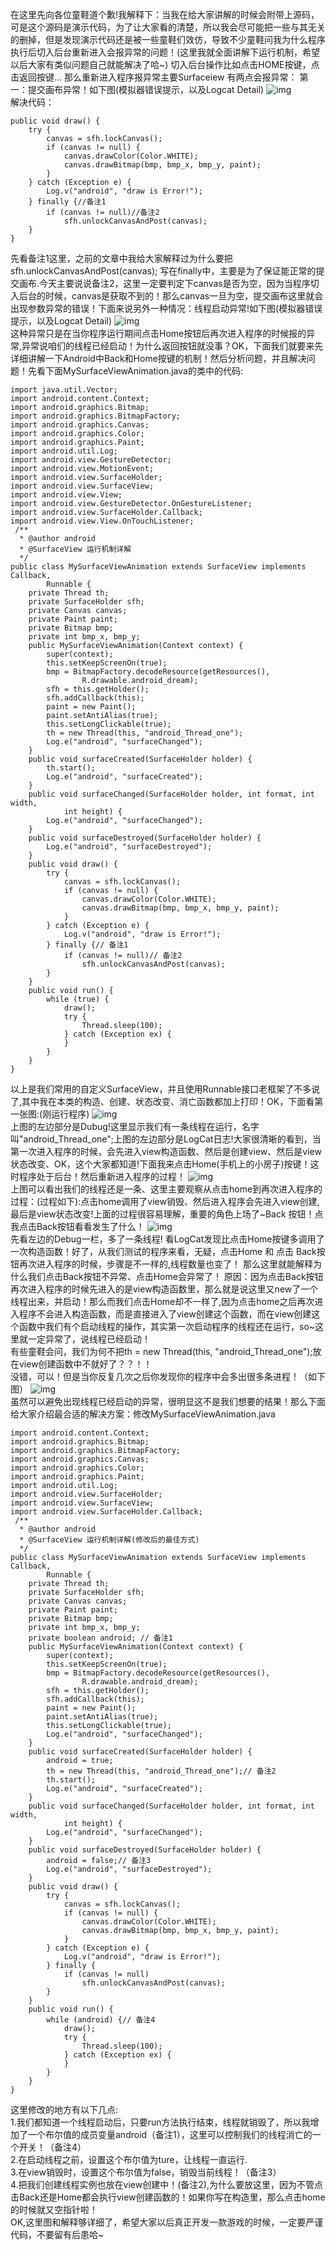 在这里先向各位童鞋道个歉!我解释下：当我在给大家讲解的时候会附带上源码，可是这个源码是演示代码，为了让大家看的清楚，所以我会尽可能把一些与其无关的删掉，但是发现演示代码还是被一些童鞋们效仿，导致不少童鞋问我为什么程序执行后切入后台重新进入会报异常的问题！(这里我就全面讲解下运行机制，希望以后大家有类似问题自己就能解决了哈~)
切入后台操作比如点击HOME按键，点击返回按键...
那么重新进入程序报异常主要Surfaceiew 有两点会报异常：
第一：提交画布异常！如下图(模拟器错误提示，以及Logcat Detail)
![img](P)  
解决代码：
```  
public void draw() {  
	try {  
		canvas = sfh.lockCanvas();
		if (canvas != null) {  
			canvas.drawColor(Color.WHITE);
			canvas.drawBitmap(bmp, bmp_x, bmp_y, paint);
		}  
	} catch (Exception e) {  
		Log.v("android", "draw is Error!");
	} finally {//备注1  
		if (canvas != null)//备注2  
			sfh.unlockCanvasAndPost(canvas);
	}  
}
```
先看备注1这里，之前的文章中我给大家解释过为什么要把 sfh.unlockCanvasAndPost(canvas); 写在finally中，主要是为了保证能正常的提交画布.今天主要说说备注2，这里一定要判定下canvas是否为空，因为当程序切入后台的时候，canvas是获取不到的！那么canvas一旦为空，提交画布这里就会出现参数异常的错误！下面来说另外一种情况：线程启动异常!如下图(模拟器错误提示，以及Logcat Detail)
![img](P)  
这种异常只是在当你程序运行期间点击Home按钮后再次进入程序的时候报的异常,异常说咱们的线程已经启动！为什么返回按钮就没事？OK，下面我们就要来先详细讲解一下Android中Back和Home按键的机制！然后分析问题，并且解决问题！先看下面MySurfaceViewAnimation.java的类中的代码:
```   
import java.util.Vector;
import android.content.Context;
import android.graphics.Bitmap;
import android.graphics.BitmapFactory;
import android.graphics.Canvas;
import android.graphics.Color;
import android.graphics.Paint;
import android.util.Log;
import android.view.GestureDetector;
import android.view.MotionEvent;
import android.view.SurfaceHolder;
import android.view.SurfaceView;
import android.view.View;
import android.view.GestureDetector.OnGestureListener;
import android.view.SurfaceHolder.Callback;
import android.view.View.OnTouchListener;
 /**
  * @author android
  * @SurfaceView 运行机制详解
  */
public class MySurfaceViewAnimation extends SurfaceView implements Callback,
		Runnable {
	private Thread th;
	private SurfaceHolder sfh;
	private Canvas canvas;
	private Paint paint;
	private Bitmap bmp;
	private int bmp_x, bmp_y;
	public MySurfaceViewAnimation(Context context) {
		super(context);
		this.setKeepScreenOn(true);
		bmp = BitmapFactory.decodeResource(getResources(),
				R.drawable.android_dream);
		sfh = this.getHolder();
		sfh.addCallback(this);
		paint = new Paint();
		paint.setAntiAlias(true);
		this.setLongClickable(true);
		th = new Thread(this, "android_Thread_one");
		Log.e("android", "surfaceChanged");
	}
	public void surfaceCreated(SurfaceHolder holder) {
		th.start();
		Log.e("android", "surfaceCreated");
	}
	public void surfaceChanged(SurfaceHolder holder, int format, int width,
			int height) {
		Log.e("android", "surfaceChanged");
	}
	public void surfaceDestroyed(SurfaceHolder holder) {
		Log.e("android", "surfaceDestroyed");
	}
	public void draw() {
		try {
			canvas = sfh.lockCanvas();
			if (canvas != null) {
				canvas.drawColor(Color.WHITE);
				canvas.drawBitmap(bmp, bmp_x, bmp_y, paint);
			}
		} catch (Exception e) {
			Log.v("android", "draw is Error!");
		} finally {// 备注1
			if (canvas != null)// 备注2
				sfh.unlockCanvasAndPost(canvas);
		}
	}
	public void run() {
		while (true) {
			draw();
			try {
				Thread.sleep(100);
			} catch (Exception ex) {
			}
		}
	}
}
```
以上是我们常用的自定义SurfaceView，并且使用Runnable接口老框架了不多说了,其中我在本类的构造、创建、状态改变、消亡函数都加上打印！OK，下面看第一张图:(刚运行程序)
![img](P)  
上图的左边部分是Dubug!这里显示我们有一条线程在运行，名字叫"android_Thread_one";上图的左边部分是LogCat日志!大家很清晰的看到，当第一次进入程序的时候，会先进入view构造函数、然后是创建view、然后是view状态改变、OK，这个大家都知道!下面我来点击Home(手机上的小房子)按键！这时程序处于后台！然后重新进入程序的过程！
![img](P)  
上图可以看出我们的线程还是一条、这里主要观察从点击home到再次进入程序的过程：(过程如下):点击home调用了view销毁、然后进入程序会先进入view创建,最后是view状态改变!上面的过程很容易理解，重要的角色上场了~Back 按钮！点我点击Back按钮看看发生了什么！
![img](P)  
先看左边的Debug一栏，多了一条线程! 看LogCat发现比点击Home按键多调用了一次构造函数！好了，从我们测试的程序来看，无疑，点击Home 和 点击 Back按钮再次进入程序的时候，步骤是不一样的,线程数量也变了！     那么这里就能解释为什么我们点击Back按钮不异常、点击Home会异常了！     原因：因为点击Back按钮再次进入程序的时候先进入的是view构造函数里，那么就是说这里又new了一个线程出来，并启动！那么而我们点击Home却不一样了,因为点击home之后再次进入程序不会进入构造函数，而是直接进入了view创建这个函数，而在view创建这个函数中我们有个启动线程的操作，其实第一次启动程序的线程还在运行，so~这里就一定异常了，说线程已经启动！                 
有些童鞋会问，我们为何不把th = new Thread(this, "android_Thread_one");放在view创建函数中不就好了？？！！          
没错，可以！但是当你反复几次之后你发现你的程序中会多出很多条进程！（如下图）
![img](P)  
虽然可以避免出现线程已经启动的异常，很明显这不是我们想要的结果！那么下面给大家介绍最合适的解决方案：修改MySurfaceViewAnimation.java
```    
import android.content.Context;
import android.graphics.Bitmap;
import android.graphics.BitmapFactory;
import android.graphics.Canvas;
import android.graphics.Color;
import android.graphics.Paint;
import android.util.Log;
import android.view.SurfaceHolder;
import android.view.SurfaceView;
import android.view.SurfaceHolder.Callback;
 /**
  * @author android
  * @SurfaceView 运行机制详解(修改后的最佳方式)
  */
public class MySurfaceViewAnimation extends SurfaceView implements Callback,
		Runnable {
	private Thread th;
	private SurfaceHolder sfh;
	private Canvas canvas;
	private Paint paint;
	private Bitmap bmp;
	private int bmp_x, bmp_y;
	private boolean android; // 备注1
	public MySurfaceViewAnimation(Context context) {
		super(context);
		this.setKeepScreenOn(true);
		bmp = BitmapFactory.decodeResource(getResources(),
				R.drawable.android_dream);
		sfh = this.getHolder();
		sfh.addCallback(this);
		paint = new Paint();
		paint.setAntiAlias(true);
		this.setLongClickable(true);
		Log.e("android", "surfaceChanged");
	}
	public void surfaceCreated(SurfaceHolder holder) {
		android = true;
		th = new Thread(this, "android_Thread_one");// 备注2
		th.start();
		Log.e("android", "surfaceCreated");
	}
	public void surfaceChanged(SurfaceHolder holder, int format, int width,
			int height) {
		Log.e("android", "surfaceChanged");
	}
	public void surfaceDestroyed(SurfaceHolder holder) {
		android = false;// 备注3
		Log.e("android", "surfaceDestroyed");
	}
	public void draw() {
		try {
			canvas = sfh.lockCanvas();
			if (canvas != null) {
				canvas.drawColor(Color.WHITE);
				canvas.drawBitmap(bmp, bmp_x, bmp_y, paint);
			}
		} catch (Exception e) {
			Log.v("android", "draw is Error!");
		} finally {
			if (canvas != null)
				sfh.unlockCanvasAndPost(canvas);
		}
	}
	public void run() {
		while (android) {// 备注4
			draw();
			try {
				Thread.sleep(100);
			} catch (Exception ex) {
			}
		}
	}
}
```
这里修改的地方有以下几点:       
1.我们都知道一个线程启动后，只要run方法执行结束，线程就销毁了，所以我增加了一个布尔值的成员变量android（备注1），这里可以控制我们的线程消亡的一个开关！（备注4）       
2.在启动线程之前，设置这个布尔值为ture，让线程一直运行.       
3.在view销毁时，设置这个布尔值为false，销毁当前线程！（备注3）       
4.把我们创建线程实例也放在view创建中！(备注2),为什么要放这里，因为不管点击Back还是Home都会执行view创建函数的！如果你写在构造里，那么点击home的时候就又空指针啦！     
OK,这里图和解释够详细了，希望大家以后真正开发一款游戏的时候，一定要严谨代码，不要留有后患哈~
